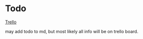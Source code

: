 # Todo

[Trello](https://trello.com)

may add todo to md, but most likely all info will be on trello board.